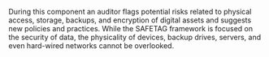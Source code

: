 
During this component an  auditor flags potential risks related to physical access, storage, backups, and encryption of digital assets and suggests new policies and practices. While the SAFETAG framework is focused on the security of data, the physicality of devices, backup drives, servers, and even hard-wired networks cannot be overlooked. 
